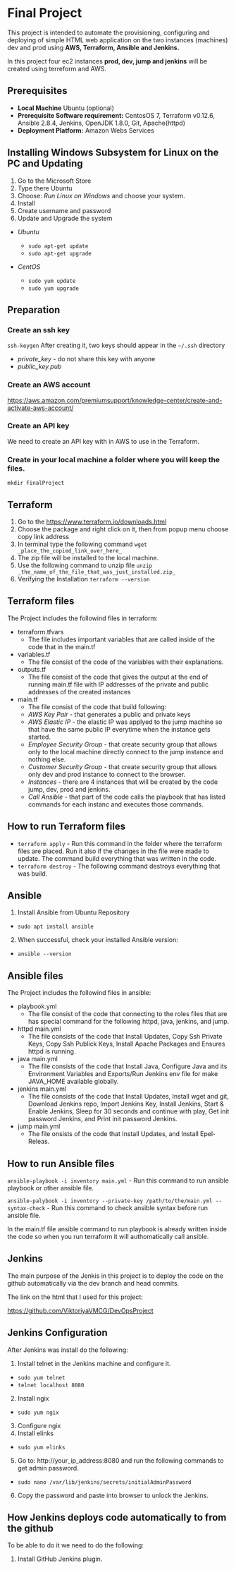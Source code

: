 # Final Project
This project is intended to automate the provisioning, configuring and deploying of simple HTML web application on the two instances (machines) dev and prod using __AWS, Terraform, Ansible and Jenkins.__

In this project four ec2 instances __prod, dev, jump and jenkins__ will be created using terreform and AWS.

## Prerequisites
* __Local Machine__ Ubuntu (optional)
* __Prerequisite Software requirement:__ CentosOS 7, Terraform v0.12.6, Ansible 2.8.4, Jenkins, OpenJDK 1.8.0, Git, Apache(httpd)
* __Deployment Platform:__ Amazon Webs Services

## Installing Windows Subsystem for Linux on the PC and Updating 
1. Go to the Microsoft Store
2. Type there Ubuntu 
3. Choose: _Run Linux on Windows_ and choose your system. 
4. Install
5. Create username and password 
6. Update and Upgrade the system

 * _Ubuntu_
   * `sudo apt-get update`
   * `sudo apt-get upgrade`
  
 * _CentOS_
   * `sudo yum update`
   * `sudo yum upgrade`
 ## Preparation
 
 ### Create an ssh key
 `ssh-keygen`
 After creating it, two keys should appear in the `~/.ssh` directory
  * *private_key*  - do not share this key with anyone
  * *public_key.pub*
 ### Create an AWS account
 https://aws.amazon.com/premiumsupport/knowledge-center/create-and-activate-aws-account/ 
 ### Create an API key 
 We need to create an API key with in AWS to use in the Terraform.
 ### Create in your local machine a folder where you will keep the files.
 `mkdir FinalProject `
 ## Terraform
1. Go to the https://www.terraform.io/downloads.html
2. Choose the package and right click on it, then from popup menu choose copy link address
3. In terminal type the following command `wget _place_the_copied_link_over_here_`
4. The zip file will be installed to the local machine.
5. Use the following command to unzip file 
  `unzip _the_name_of_the_file_that_was_just_installed.zip_`
6. Verifying the Installation `terraform --version`

## Terraform files
The Project includes the followind files in terraform:
* terraform.tfvars
  * The file includes important variables that are called inside of the code that in the main.tf
* variables.tf
  * The file consist of the code of the variables with their explanations.
* outputs.tf
  * The file consist of the code that gives the output at the end of running main.tf file with IP addresses of the private and public addresses of the created instances
* main.tf
  * The file consist of the code that build following:
  * _AWS Key Pair_ - that generates a public and private keys
  * _AWS Elastic IP_ - the elastic IP was applyed to the jump machine so that have the same public IP everytime when the instance gets started.
  * _Employee Security Group_ - that create security group that allows only to the local machine directly connect to the jump instance and nothing else.
  * _Customer Security Group_ - that create security group that allows only dev and prod instance to connect to the browser.
  * _Instances_ - there are 4 instances that will be created by the code jump, dev, prod and jenkins.
  * _Call Ansible_ - that part of the code calls the playbook that has listed commands for each instanc and executes those commands.
## How to run Terraform files
* `terraform apply` - Run this command in the folder where the terraform files are placed. Run it also if the changes in the file were made to update. The command build everything that was written in the code.
* `terraform destroy` - The following command destroys everything that was build.

## Ansible
1. Install Ansible from Ubuntu Repository
* `sudo apt install ansible`

2. When successful, check your installed Ansible version:
* `ansible --version`
## Ansible files
The Project includes the followind files in ansible:
* playbook.yml
  * The file consist of the code that connecting to the roles files that are has special command for the following httpd, java, jenkins, and jump.
* httpd main.yml 
  * The file consists of the code that Install Updates, Copy Ssh Private Keys, Copy Ssh Publick Keys, Install Apache Packages and Ensures httpd is running.
* java main.yml
  * The file consists of the code that Install Java, Configure Java and its Environment Variables and  Exports/Run Jenkins env file for make JAVA_HOME available globally.
* jenkins main.yml
  * The file consists of the code that Install Updates, Install wget and git, Download Jenkins repo, Import Jenkins Key, Install Jenkins, Start & Enable Jenkins, Sleep for 30 seconds and continue with play, Get init password Jenkins, and Print init password Jenkins.
* jump main.yml
  * The file onsists of the code that Install Updates, and Install Epel-Releas.
## How to run Ansible files
`ansible-playbook -i inventory main.yml` - Run this command to run ansible playbook or other ansible file.

`ansible-palybook -i inventory --private-key /path/to/the/main.yml --syntax-check` - Run this command to check ansible syntax before run ansible file.

In the main.tf file ansible command to run playbook is already written inside the code so when you run terraform it will authomatically call ansible.

## Jenkins
The main purpose of the Jenkis in this project is to deploy the code on the github automatically via the dev branch and head commits.

The link on the html that I used for this project:

https://github.com/ViktoriyaVMCG/DevOpsProject
## Jenkins Configuration
After Jenkins was install do the following:
1. Install telnet in the Jenkins machine and configure it. 
  * `sudo yum telnet`
  * `telnet localhost 8080`
2. Install ngix 
  * `sudo yum ngix`
3. Configure ngix
4. Install elinks
  * `sudo yum elinks`
5. Go to: http://your_ip_address:8080 and run the following commands to get admin password.
  * `sudo nano /var/lib/jenkins/secrets/initialAdminPassword`
6. Copy the password and paste into browser to unlock the Jenkins.

## How Jenkins deploys code automatically to from the github
To be able to do it we need to do the following:
1. Install GitHub Jenkins plugin. 



